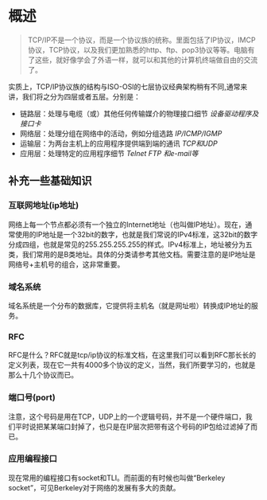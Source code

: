 # 概述

>TCP/IP不是一个协议，而是一个协议族的统称。里面包括了IP协议，IMCP协议，TCP协议，以及我们更加熟悉的http、ftp、pop3协议等等。电脑有了这些，就好像学会了外语一样，就可以和其他的计算机终端做自由的交流了。

实质上，TCP/IP协议族的结构与ISO-OSI的七层协议经典架构稍有不同,通常来讲，我们将之分为四层或者五层。分别是：

- 链路层：处理与电缆（或）其他任何传输媒介的物理接口细节  *设备驱动程序及接口卡*
- 网络层：处理分组在网络中的活动，例如分组选路  *IP/ICMP/IGMP*
- 运输层：为两台主机上的应用程序提供端到端的通讯  *TCP和UDP*
- 应用层：处理特定的应用程序细节  *Telnet FTP 和e-mail等*

## 补充一些基础知识

### 互联网地址(ip地址)

网络上每一个节点都必须有一个独立的Internet地址（也叫做IP地址）。现在，通常使用的IP地址是一个32bit的数字，也就是我们常说的IPv4标准，这32bit的数字分成四组，也就是常见的255.255.255.255的样式。IPv4标准上，地址被分为五类，我们常用的是B类地址。具体的分类请参考其他文档。需要注意的是IP地址是网络号+主机号的组合，这非常重要。

### 域名系统

域名系统是一个分布的数据库，它提供将主机名（就是网址啦）转换成IP地址的服务。

### RFC

RFC是什么？RFC就是tcp/ip协议的标准文档，在这里我们可以看到RFC那长长的定义列表，现在它一共有4000多个协议的定义，当然，我们所要学习的，也就是那么十几个协议而已。

### 端口号(port)

注意，这个号码是用在TCP，UDP上的一个逻辑号码，并不是一个硬件端口，我们平时说把某某端口封掉了，也只是在IP层次把带有这个号码的IP包给过滤掉了而已。

### 应用编程接口

现在常用的编程接口有socket和TLI。而前面的有时候也叫做“Berkeley socket”，可见Berkeley对于网络的发展有多大的贡献。

